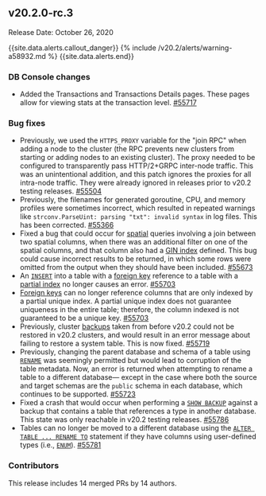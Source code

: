 ## v20.2.0-rc.3

Release Date: October 26, 2020

{{site.data.alerts.callout_danger}}
{% include /v20.2/alerts/warning-a58932.md %}
{{site.data.alerts.end}}

<h3 id="v20-2-0-rc-3-db-console-changes">DB Console changes</h3>

- Added the Transactions and Transactions Details pages. These pages allow for viewing stats at the transaction level. [#55717][#55717]

<h3 id="v20-2-0-rc-3-bug-fixes">Bug fixes</h3>

- Previously, we used the `HTTPS_PROXY` variable for the "join RPC" when adding a node to the cluster (the RPC prevents new clusters from starting or adding nodes to an existing cluster). The proxy needed to be configured to transparently pass HTTP/2+GRPC inter-node traffic. This was an unintentional addition, and this patch ignores the proxies for all intra-node traffic. They were already ignored in releases prior to v20.2 testing releases. [#55504][#55504]
- Previously, the filenames for generated goroutine, CPU, and memory profiles were sometimes incorrect, which resulted in repeated warnings like `strconv.ParseUint: parsing "txt": invalid syntax` in log files. This has been corrected. [#55366][#55366]
- Fixed a bug that could occur for [spatial](https://www.cockroachlabs.com/docs/v20.2/spatial-features) queries involving a join between two spatial columns, when there was an additional filter on one of the spatial columns, and that column also had a [GIN index](https://www.cockroachlabs.com/docs/v20.2/inverted-indexes) defined. This bug could cause incorrect results to be returned, in which some rows were omitted from the output when they should have been included. [#55673][#55673]
- An [`INSERT`](https://www.cockroachlabs.com/docs/v20.2/insert) into a table with a [foreign key](https://www.cockroachlabs.com/docs/v20.2/foreign-key) reference to a table with a [partial index](https://www.cockroachlabs.com/docs/v20.2/partial-indexes) no longer causes an error. [#55703][#55703]
- [Foreign keys](https://www.cockroachlabs.com/docs/v20.2/foreign-key) can no longer reference columns that are only indexed by a partial unique index. A partial unique index does not guarantee uniqueness in the entire table; therefore, the column indexed is not guaranteed to be a unique key. [#55703][#55703]
- Previously, cluster [backups](https://www.cockroachlabs.com/docs/v20.2/backup) taken from before v20.2 could not be restored in v20.2 clusters, and would result in an error message about failing to restore a system table. This is now fixed. [#55719][#55719]
- Previously, changing the parent database and schema of a table using [`RENAME`](https://www.cockroachlabs.com/docs/v20.2/rename-table) was seemingly permitted but would lead to corruption of the table metadata. Now, an error is returned when attempting to rename a table to a different database&mdash; except in the case where both the source and target schemas are the `public` schema in each database, which continues to be supported. [#55723][#55723]
- Fixed a crash that would occur when performing a [`SHOW BACKUP`](https://www.cockroachlabs.com/docs/v20.2/show-backup) against a backup that contains a table that references a type in another database. This state was only reachable in v20.2 testing releases. [#55786][#55786]
- Tables can no longer be moved to a different database using the [`ALTER TABLE ... RENAME TO`](https://www.cockroachlabs.com/docs/v20.2/rename-table) statement if they have columns using user-defined types (i.e., [`ENUM`](https://www.cockroachlabs.com/docs/v20.2/enum)). [#55781][#55781]

<h3 id="v20-2-0-rc-3-contributors">Contributors</h3>

This release includes 14 merged PRs by 14 authors.

[#55366]: https://github.com/cockroachdb/cockroach/pull/55366
[#55504]: https://github.com/cockroachdb/cockroach/pull/55504
[#55639]: https://github.com/cockroachdb/cockroach/pull/55639
[#55673]: https://github.com/cockroachdb/cockroach/pull/55673
[#55703]: https://github.com/cockroachdb/cockroach/pull/55703
[#55717]: https://github.com/cockroachdb/cockroach/pull/55717
[#55719]: https://github.com/cockroachdb/cockroach/pull/55719
[#55723]: https://github.com/cockroachdb/cockroach/pull/55723
[#55781]: https://github.com/cockroachdb/cockroach/pull/55781
[#55786]: https://github.com/cockroachdb/cockroach/pull/55786
